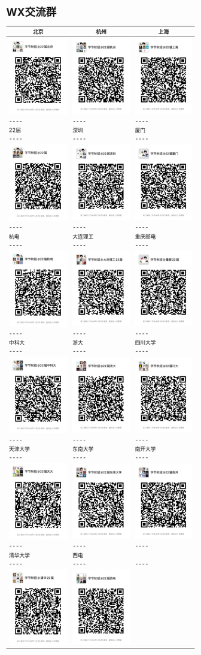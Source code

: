 # WX交流群
| 北京 | 杭州 | 上海 |
| ---- | ---- | ---- |
| ![](22/22BJ.jpeg) | ![](22/22HZ.jpeg) | ![](22/22SH.jpeg) |
| ---- | ---- | ---- |
| 22届 | 深圳 | 厦门 |
| ---- | ---- | ---- |
| ![](22/22Ready.jpeg) | ![](22/22SZ.jpeg) | ![](22/22XM.jpeg) |
| ---- | ---- | ---- |
| 杭电 | 大连理工 | 重庆邮电 |
| ---- | ---- | ---- |
| ![](22/22HDU.jpeg) | ![](22/22DUT.jpeg) | ![](22/22CU.jpeg) |
| ---- | ---- | ---- |
| 中科大 | 浙大 | 四川大学 |
| ---- | ---- | ---- |
| ![](22/22ZKD.jpeg) | ![](22/22ZJU.jpeg) | ![](22/22SCU.jpeg) |
| ---- | ---- | ---- |
| 天津大学 | 东南大学 | 南开大学 |
| ---- | ---- | ---- |
| ![](22/22TJDX.jpeg) | ![](22/22DN.jpeg) | ![](22/22NK.jpeg) |
| ---- | ---- | ---- |
| 清华大学 | 西电 |  |
| ---- | ---- | ---- |
| ![](22/22THU.jpeg) | ![](22/22XDU.jpeg) |  |
